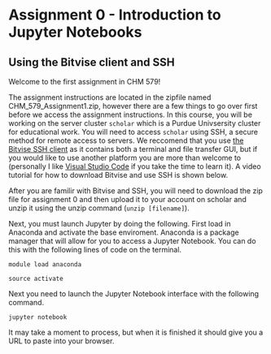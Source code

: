 # Assignment 0 - Introduction to Jupyter Notebooks

## Using the Bitvise client and SSH
Welcome to the first assignment in CHM 579!

The assignment instructions are located in the zipfile named CHM_579_Assignment1.zip, however there are a few things to go over first before we access the assignment instructions. In this course, you will be working on the server cluster `scholar` which is a Purdue Univsersity cluster for educational work. You will need to access `scholar` using SSH, a secure method for remote access to servers. We reccomend that you use [the Bitvise SSH client](https://www.bitvise.com/) as it contains both a terminal and file transfer GUI, but if you would like to use another platform you are more than welcome to (personally I like [Visual Studio Code](https://code.visualstudio.com/) if you take the time to learn it). A video tutorial for how to download Bitvise and use SSH is shown below.


After you are familir with Bitvise and SSH, you will need to download the zip file for assignment 0 and then upload it to your account on scholar and unzip it using the unzip command (`unzip [filename]`). 

Next, you must launch Jupyter by doing the following. First load in Anaconda and activate the base enviroment. Anaconda is a package manager that will allow for you to access a Jupyter Notebook. You can do this with the following lines of code on the terminal.

`module load anaconda`

`source activate`

Next you need to launch the Jupyter Notebook interface with the following command.

`jupyter notebook`

It may take a moment to process, but when it is finished it should give you a URL to paste into your browser.